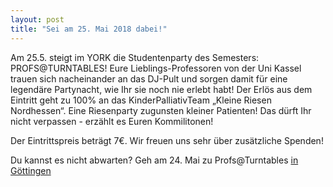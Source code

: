 ```yaml
---
layout: post
title: "Sei am 25. Mai 2018 dabei!"
---
```


Am 25.5. steigt im YORK die Studentenparty des Semesters: PROFS@TURNTABLES!
Eure Lieblings-Professoren von der Uni Kassel trauen sich nacheinander an
das DJ-Pult und sorgen damit für eine legendäre Partynacht, wie Ihr sie noch
nie erlebt habt! Der Erlös aus dem Eintritt geht zu 100% an das
KinderPalliativTeam „Kleine Riesen Nordhessen“. Eine Riesenparty zugunsten
kleiner Patienten! Das dürft Ihr nicht verpassen - erzählt es Euren
Kommilitonen!

Der Eintrittspreis beträgt 7€. Wir freuen uns sehr über zusätzliche Spenden!

Du kannst es nicht abwarten? Geh am 24. Mai zu Profs@Turntables [in Göttingen](http://www.profs-at-turntables.de/)
